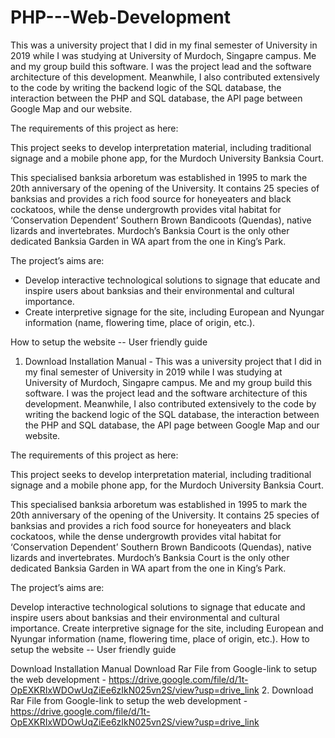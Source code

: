 # PHP---Web-Development

This was a university project that I did in my final semester of University in 2019 while I was studying at University of Murdoch, Singapre campus. 
Me and my group build this software. I was the project lead and the software architecture of this development.
Meanwhile, I also contributed extensively to the code by writing the backend logic of the SQL database, the interaction between the PHP and SQL database, the API page between Google Map and our website.

The requirements of this project as here:

This project seeks to develop interpretation material, including traditional signage and a mobile phone app, for the Murdoch University Banksia Court. 

This specialised banksia arboretum was established in 1995 to mark the 20th anniversary of the opening of the University. It contains 25 species of banksias and provides a rich food source for honeyeaters and black cockatoos, while the dense undergrowth provides vital habitat for ‘Conservation Dependent’ Southern Brown Bandicoots (Quendas), native lizards and invertebrates. Murdoch’s Banksia Court is the only other dedicated Banksia Garden in WA apart from the one in King’s Park. 

The project’s aims are: 
- Develop interactive technological solutions to signage that educate and inspire users about banksias and their environmental and cultural importance. 
- Create interpretive signage for the site, including European and Nyungar information (name, flowering time, place of origin, etc.). 


How to setup the website -- User friendly guide
1. Download Installation Manual - This was a university project that I did in my final semester of University in 2019 while I was studying at University of Murdoch, Singapre campus. Me and my group build this software. I was the project lead and the software architecture of this development. Meanwhile, I also contributed extensively to the code by writing the backend logic of the SQL database, the interaction between the PHP and SQL database, the API page between Google Map and our website.

The requirements of this project as here:

This project seeks to develop interpretation material, including traditional signage and a mobile phone app, for the Murdoch University Banksia Court.

This specialised banksia arboretum was established in 1995 to mark the 20th anniversary of the opening of the University. It contains 25 species of banksias and provides a rich food source for honeyeaters and black cockatoos, while the dense undergrowth provides vital habitat for ‘Conservation Dependent’ Southern Brown Bandicoots (Quendas), native lizards and invertebrates. Murdoch’s Banksia Court is the only other dedicated Banksia Garden in WA apart from the one in King’s Park.

The project’s aims are:

Develop interactive technological solutions to signage that educate and inspire users about banksias and their environmental and cultural importance.
Create interpretive signage for the site, including European and Nyungar information (name, flowering time, place of origin, etc.).
How to setup the website -- User friendly guide

Download Installation Manual
Download Rar File from Google-link to setup the web development - https://drive.google.com/file/d/1t-OpEXKRIxWDOwUqZiEe6zIkN025vn2S/view?usp=drive_link
2. Download Rar File from Google-link to setup the web development - https://drive.google.com/file/d/1t-OpEXKRIxWDOwUqZiEe6zIkN025vn2S/view?usp=drive_link

